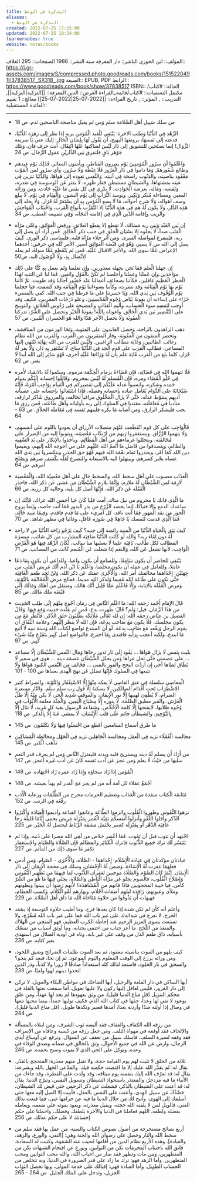 ```yaml
---
title: التذكرة في الوعظ
aliases:
  - التذكرة في الوعظ
created: 2022-07-25 17:15:00
updated: 2022-07-25 19:24:00
learnernotes: true
website: notes/books
---
```


المؤلف:: ابن الجوزي
الناشر:: دار المعرفة
سنة النشر::  1986
الصفحات:: 295
الغلاف:: <https://i.gr-assets.com/images/S/compressed.photo.goodreads.com/books/1515220491l/37838517._SX318_.jpg>
الصيغة:: EPUB, PDF
الرابط:: <https://www.goodreads.com/book/show/37838517>
ISBN::
الحالة:: #كتاب/مكتمل
التسميات:: #كتاب/قائمة_القراءة
الغرض:: الدين
المعرفة:: [[التزكية|التزكية]],
التدريب::  ,
المؤثر::  ,
تاريخ القراءة:: [[2022-07-25|2022-07-25]]
معالج:: 1
تقييم الفائدة المستقبلية::

---

- من سلك سَبِيل أهل السَّلامَة سلم وَمن لم يقبل مناصحة الناصحين نَدم. ص 18

- الزّهْد فِي الدُّنْيَا وَطلب الاخرة: يَنْبَغِي للْعَبد الْمُؤمن بربه إذا نظر إلى زهرَة الدُّنْيَا، فدعته إلى نَفسهَا، برونقها البهيج، أن يَقُول لَهَا بِلِسَان الْحَال: إليك عني يَا سريعة الزَّوَال! إنما تصلحين للتشويق إلى دَار لَيْسَ لساكنها عَنْهَا انْتِقَال، أنت خزف فان، وَتلك جَوْهَر بَاقٍ فلتفرق بَين الدَّاريْنِ عقول الرِّجَال. ص 24

- وَاعْلَمُوا أن سرُور الْمُؤمنِينَ يَوْم يعبرون القناطر، ويأمنون المعاثر، فَذَلِك يَوْم عيدهم وطالع شُعُورهمْ. وَمَا داموا فِي دَار الْغرُور فَلَا غِبْطَة وَلَا سرُور، وأي سرُور لمن الْمَوْت مَعْقُود بناصيته، والذنُوب راسخة فِي آنيته، وَالنَّفس تقوده إلى هَواهَا، وَالدُّنْيَا تتزين فِي عينه بمشتهاها، والشيطان مستبطن فقار ظَهره، لَا يفتر عَن الوسوسة فِي صَدره، وَنَفسه، وَمَاله، بعرضه الْحَوَادِث، لَا يدْرِي فِي كل نفس مَا عَلَيْهِ حَادث. وَمن وَرَائه المغير، ومساءلة مُنكر وَنَكِير، ويوسد التُّرَاب إلى يَوْم النشور، وَالْقِيَام فِي يَوْم، لَا يبلغ وصف أهواله، وَلَا شرح أحواله، مَا لَا يسع الْمُؤمن بِهِ أن يسْتَقرّ لَهُ قَرَار، وَلَا يخلد إلى هَذِه الدَّار، وَلَا يكون لَهُ هم فِي هذه الدُّنْيَا إلا التَّقَرُّب بأنواع الْقرب، وَاجْتنَاب الْفَوَاحِش والريب وإقامة الدّين الَّذِي فِي إقامته النجَاة، وَفِي تضييعه العطب. ص 34

- إن بَين العَبْد وَبَين ربه مَسَافَة، لَا تقطع إلا بِقطع العلائق، ورفض الْعَوَائِق. وعَلى مرْآة الْقلب صدأ، لَا يجلوه إلا نِسْيَان الْخلق فِي جنب ذكر الْخَالِق. فَمن أراد أن يصل إلى ربه، فليتفرغ لمواصلة السرى. وَمن آثر جلاء مرْآة قلبه، فليتناسى ذكر الورى. كَيفَ يصل إلى الله من لَا يسير، وَهُوَ فِي قَبْضَة الْعَوَائِق أسير. الأمر كُله فِي حرفين: أحدهما الإعراض عَمَّا سوى الله، والآخر الاقبال عَلَيْهِ. فَمن لم يَنْقَطِع عَمَّا سواهُ، لم يمله الِاتِّصَال بِهِ، وَلَا الْوُصُول اليه. ص50

- إن جهلنا الْعلم فَمَا نَحن بجهله معذورين. وإن تعلمنا وَلم نعمل بِهِ كُنَّا على ذَلِك مؤاخذين.وإن عَملنَا وعملنا وأخلصنا لم نَكُنْ بالْقَوْل واثقين. فَمَا لنا عَن التنبه لهَذَا الْخطر الْعَظِيم غافلين، فكأننا بصحائف أعمالنا عِنْد حُضُور آجالنا وَقد طويت، ثمَّ كأننا يَوْم بهَا يَوْم الْقِيَامَة وَقد نشرت، وكأننا بسوءاتنا يَوْم الْقِيَامَة وَقد كشفت، فيا خجلتنا يَوْم الْوُقُوف بَين يَدي الله، وَيَا حسرتنا على مَا فرطنا فِي جنب الله. كفى بالمسيء جَزَاء على إساءته أن يفوتهُ بَيَاض وُجُوه الْمُحْسِنِينَ، وعلو دَرَجَات المقربين. فَكيف وَقد أوجب لنَفسِهِ سوء الْحساب، وأليم الْعَذَاب والفضيحة على رُءُوس الْخَلَائق، والتوبيخ على التَّقْصِير بَين يَدي الْخَالِق. واغوثاه بِاللَّه! يفوتنا الْخَيْر ونحصل على الشَّرّ، تدركنا الْعقُوبَة وَلَا نحصل اﻷجر هَذَا وَالله هُوَ الخسران الْمُبين. ص 57

- ذهب الزاهدون بالراحة، وَحصل العابدون على المثوبة، وَنَجَا الورعون من المناقشة، وتحضر المتقون من الْعقُوبَة، وفاز المتقربون من الْقرب، والقرب من الله نظام رغائب الطالبين، وَغَايَة مطَالب الراغبين. وَلَيْسَ للقرب من الله نِهَايَة تَنْتَهِي إليها المساعي، فطالب الْقرب على قدم الْجد فِي الدُّنْيَا ساع، لَا تَسْتَقِر بِهِ دَار، وَلَا يقر لَهُ قَرَار، كلما بلغ من الْقرب غَايَة علم بِأَن لَهُ وَرَاءَهَا عَلَيْهِ أخرى، فَهُوَ سَائِر إلى الله أبدا لَا يفتر. ص 62

- فَلَا تتهموا الله فِي قَضَائِهِ، فَإِن قَضَاءَهُ بزمام الْحِكْمَة مزموم. وسلموا لَهُ بالانقياد لأَمره فِي حُلْو الْقَضَاء ومره، فَإِن الْمُسلم لَهُ لَيْسَ بمحروم. وَقَابَلُوا إحسانه إِلَيْكُم بدوام حَمده وشكره، وانسبوا عدله عَلَيْكُم إلى تقصيركم فِي الْقيام بِوَاجِب أمْرَهْ، فَإِنَّهُ سُبْحَانَهُ على الدَّوَام يُعَامل عباده بإحسانه وفضله، فَإِذا اسْتَعانُوا بإحسانه على عصيانه أدبهم بِسَوْط عدله، حَتَّى لَا يزَال الْمَخْلُوق مراقبا لخالقه، والمرزوق شَاكر لرازقه، متأدبا فِي مُعَامَلَته، مقتديا فِي السلوك إلى ربه بأوليائه وأهل طَاعَته، فَمن رزق مَا يحب فليشكر الرازق، وَمن أصابه مَا يكره فليتهم نَفسه فِي مُعَاملَة الخلاّق. ص 63 - 64

- فَالْوَاجِب على كل قوم انْقَطَعت عَنْهُم متصلات الأرزاق أن يعودوا باللوم على أنفسهم، وَلَا يتهموا الرَّزَّاق. ويستغفروا رَبهم من ارْتِكَاب مَعْصِيَته، ويتوبوا إليه من الإصرار على مُخَالفَته، ويتحللوا غرماءهم من أهل الْمَظَالِم، ويأخذوا بالإنكار على يَد السَّفِيه والظالم، ويتصدقوا من فَاضل مَا أنْعمْ الله عَلَيْهِم على من أحوجه الله إليهم، ويقيموا دين الله كَمَا أمْر، ويحذروا تَمام نعْمَة الله فيهم فَهُوَ حق الحذر، وينكسروا بَين يَدي الله عساه يجْبر كسرهم، ويبتهلوا اليه بالاستعانة والتضرع لَعَلَّه يكْشف ضرهم وَيصْلح أمرهم. ص 64

- الْعَذَاب مصبوب على أهل سخط الله، والسخط حَال على أهل مَعْصِيّة الله، وَالْمَعْصِيَة لَازِمَة لمن الشَّيْطَان لَهُ ملازم، وَإِنَّمَا يلازم الشَّيْطَان من غشى عَن ذكر الله، فاحذر الْغَفْلَة عَن ذكر الله، فَإِنَّهَا أصل كل بلية، وجالبة كل رزية. ص 66

- مَا الَّذِي فاتك يَا محروم من نيل مناك، أمت قلبا كَانَ حَيا أحسن الله عزاك، فَإنَّك إن ساعدك الدمع وإلا فتباكا، إنما يحصد الزَّرْع من بذر البذور فَمَا أنت حاصد، وإنما يروج الْحور من نقد المهور فَمَا أنت ناقد، كل امريء على مَا قدم فاقدم، وَفِيمَا شيد خَالِد. فَمَا الَّذِي قدمت لنَفسك يَا جَاهِلا فِي صُورَة عَاقل، وغائبا فِي مظهر شَاهد. ص 70

- كَيفَ يَثِق بِالْحَيَاةِ الدُّنْيَا من الْمنية رائضة إلى جنبه؟ كَيفَ يَرْجُو رَاحَة الدُّنْيَا من لا راحة لَهُ دون لِقَاء ربه؟ وَالله لَو كَانَت الدُّنْيَا صَافِيَة المشارب من كل شائب، ميسرَة المطالب لكل طَالب، بَاقِيَة علينا لَا يسلبها منا سالب، لَكَانَ الزّهْد فِيهَا هُوَ الْفَرْض الْوَاجِب، لأنها تشغل عَن الله، وَالنعَم إذا شغلت عَن الْمُنعم كَانَت من المصائب. ص 71

- يَنْبَغِي للحاضر أَن يكون سَامِعًا، وللسامع أَن يكون واعيا، وللداعي أَن يكون بِمَا دَعَا عَاملا، وللعامل فِي عمله أَن يكون مخلصا، وَاعْلَم يَا ابْن آدم أَنَّك مَرِيض الْقلب من جِهَتَيْنِ: إِحْدَاهمَا مخالفتك أَمر الله، وَالْأُخْرَى عفتك عَن ذكر الله. وَلنْ تَجِد طعم الْعَافِيَة حَتَّى تكون على طَاعَة الله مُقيما وَلذكر الله مديما. فعالج مرض الْمُخَالفَة بِالتَّوْبَةِ، وَمرض الْغَفْلَة بالإنابة، وَإِلَّا فَاعْلَم عَمَّا قَلِيل أَنَّك هَالك، ومنتقل من أهلك وَمَالك إِلَى قَبْضَة ملك مَالك. ص 85

- قَالَ الإِمَام أَحْمد رَحمَه الله: مَا اعْلَم النَّاس فِي زمَان أحْوج مِنْهُم إِلَى طلب الحَدِيث من هَذَا الزَّمَان. قيل: وَلم؟ قَالَ: ظَهرت بدع، فَمن لم عِنْده حَدِيث وَقع فِيهَا. وَقَالَ الفضيل بن عِيَاض رَحمَه الله: إِن لله تَعَالَى مَلَائِكَة يطْلبُونَ حلق الذّكر، فَانْظُر مَعَ من يكون مجلسك، فَلَا يكون مَعَ صَاحب بِدعَة، فَإِن الله لَا ينظر إِلَيْهِم؛ وعلامة النِّفَاق أَن يقوم الرجل وَيقْعد مَعَ صَاحب بِدعَة. لَو أَن المبتدع تواضع لكتاب الله وَسنة نبيه لَا أتبع مَا ابتدع، وَلكنه أعجب بِرَأْيهِ فاقتدى بِمَا اخترع، فالتواضع أصل كَبِير يتَفَرَّع مِنْهُ شَيْء كَبِير. ص 97

- بليت بِنَفس لَا يزَال هَواهَا ... يَقُود إِلَى نَار تَدور رحاها
  وَمَال النَّفس للشَّيْطَان إِلَّا مساعد ... على عصمتي حَتَّى تحل عراها
  وَمن يحلل الشَّيْطَان عصمَة دينه ... هوى فِي سعير لَا يُطَاق لظاها
  أخي إِن أردْت النجح والفوز بالمنى ... فَخَالف من النَّفس الكنود هَواهَا
  وَلَا تتبعها فِي السلوك فَإِنَّهَا تضلل عَن نهج الْهدى بعماها
  ص 100 - 101

- الْمعاصِي سلسلة فِي عنق العَاصِي لَا يفكه مِنْهَا إِلَّا الاسْتِغْفَار وَالتَّوْبَة. والصراط كثير الِاضْطِرَاب تَحت أَقْدَام السالكين، لَا يسكنهُ إِلَّا قَول رب سلم سلم. وَالنَّار مسعرة الضرام، لَا يُطْفِئ لهيبها إِلَّا نور الْإِيمَان. والموقف شَدِيد الْحر، لَا يكن مِنْهُ إِلَّا ظلّ الْعَرْش. والقبر مطبق الظلمَة، لَا ينوره إِلَّا مِصْبَاح الْيَقِين. وَالْجنَّة مغلقة الْأَبْوَاب فِي وُجُوه طلابها، لايفتحها إِلَّا كلمة الْإِخْلَاص. وشفاعة الرسول بغية كل مُرِيد، لَا تنَال إِلَّا بِالتَّوْحِيدِ. والشيطان جاثم على قلب الْإِنْسَان، لَا يمشي عَنهُ إِلَّا بِالذكر. ص 118

- مَا طرق أسماع السامعين أقطع من اخْسَئُوا فِيهَا وَلَا تكَلمُون. ص 145

- مجالسة الْعُقَلَاء تزيد فِي الْعقل ومجالسة الْجَاهِلين تزيد فِي الْجَهْل ومخالطة الْمَسَاكِين تذْهب الْكبر. ص 145

- من أَرَادَ أَن يسلم لَهُ دينه ويستريح قلبه وبدنه فليعتزل النَّاس وَمن لم يعرف قدر النعم سلبها من حَيْثُ لَا يعلم وَمن عجز عَن أدب نَفسه كَانَ عَن أدب غَيره أعجز. ص 147

- الْمُؤمن إِذا زَاد سخاؤه وَإِذا زَاد عمره زَاد اجْتِهَاده. ص 148

- أجْمَعْ عقلاء كل أمة أَنه من لم يجر مَعَ الْقدر لم يهنأ بعيشه. ص 148

- مُتَابعَة الْكتاب منقذة من الْعَذَاب وتعظيم الحرمات مخرج من الظُّلُمَات ورعاية الْأَدَب رفْعَة فِي الرتب. ص 152

- نزهوا النُّفُوس وطهروا الْقُلُوب والزموا الطَّاعَة وعانقوا القناعة وأديموا الْعِبَادَة وَأَكْثرُوا الذّكر وأقلوا اللَّغْو وأنزلوا أَنفسكُم بَقِيَّة الْعُمر بِمَنْزِلَة مَرِيض بحمى أَيَّامًا قَليلَة رجا عَافِيَة الدَّهْر أَو بِمَنْزِلَة كسير يحْتَمل مشقة الرِّبَاط ليحصل لَهُ الْجَبْر. ص 225

- اجْتهد أَن تتوب قبل أن تَمُوت، فَمَا أعْسر خلاص من لَقِي الله مصرا على ذَنبه. وإِذا لم يَتَيَسَّر لَك ترك جَمِيع الذُّنُوب فاترك الْكَبَائِر والمظالم فَإِن الصَّلَاة وَالصِّيَام والإستغفار تكفر مَا سوى ذَلِك من المأثم. ص 227

- عبادتان مؤكدتان فِي عبَادَة الْإِسْلَام: إِحْدَاهمَا - الصَّلَاة. وَالْأُخْرَى - الصّيام. وَمن أدمن فعلهمَا غفرت لَهُ الْإِسَاءَة، وَضمن لَهُ الْإِحْسَان، وسلك فِي محجة الْإِيمَان إِلَى دَار الْإِيمَان. إِنَّمَا كَانَ الصَّوْم وَالصَّلَاة موجبين لغفران الذُّنُوب لما فيهمَا من تَطْهِير النُّفُوس وَإِصْلَاح الْقُلُوب، فالصوم يجلو عَن مرْآة الْبَاطِن وَالصَّلَاة، يجلى فِيهَا مَا هُوَ من الشَّرّ كامن. فيا خيبة المحجوبين مَاذَا فاتهم من الْمُشَاهدَة؟ لأَنهم رَضوا أَن يبيتوا وبطونهم وملأى وعيونهم، رَاقِدَة ليلهم أضغاث أَحْلَام، ونهارهم لَغْو الْكَلَام، وَكسب الحطام، فهيهات أَن يَذُوقُوا من حلاوة مُنَاجَاة الله مَا ذاق أهل الصَّلَاة. ص 229

- وأعلم أنه كأن لم تكن شدة إذا كان بعدها فرج، وما أطيب حلاوة التوسعة إذ يشتد الحرج، لا تعرج في شدائدك على غير باب الله فما على غير باب الله مُنفْرّج، ولا تستغث بسوى العزيز الرحيم عند إحاطة الكرب العظيم، فهو المنجي من الهلاك والمنقذ من اللْجَج. ما أعز جناب من احتمى بجنابه، وما أوثق أسباب من تمسّك بأسبابه، ذاق طعم الذل من وقف على غير بابه، وتاه في أودية الضلال من استهدى بغير كتابه.  ص 236

- كيف يلهو من الموت بناصيته معقود، ثم بعد الموت ظلمات الضرائح وضيق اللحود، ومن ورائه برزخ إلى الوقت المعلوم واليوم الموعود، ثم إن نجا، فبعد كم ينجو؟ والسحق في نار الخلود، فاستعد لذلك كله استعداداً صادقًا لا زورا ولا كذباً، وذر الذين اتخذوا دينهم لهوا ولعبًا. ص 239

- أيها الساكن في دار القلعة والرحيل، أيها الضاحك في مواطن البكاء والعويل، لا تركن إلى دار الغرور، فليس لعاقل إليها ركون ولا عليها تعويل، أما سمعت نعتها بالقلة في محكم التنزيل (قل متاع الدنيا قليل). من وثق بعهودها لم يجد لها عهداً، ومن علق بوعود لا تفي لها وعداً، حقها في كتاب الله الذم، فكيف توليها حمداً، بينما محبها معها في وصال إذا أولته صدّا وأردته بعدا، أمدها قصير ونكدها طويل، (قل متاع الدنيا قليل). ص 244

- من رزقه الله الكفاف والعفاف فقد ألبسه ثوب الشرف، ومن ابتلاه بالمسألة والإلحاف فقد أوقعه في مهواة التلف. ومن جعل رزقه من كسبه وعافاه من الإسراف فقد وفقه لسيرة السلف. فاسلك سبيل من تعفف عن السؤال، وترفع عن أوساخ أيدي الرجال، وارض عن الله في جميع الأحوال، وثق بالخالق في ضمانه وصدق الوفاء في وعده، وتوكل على الحي الذي لا يموت وسبح بحمده. ص 246

- ثلاثة من الخلق لا تثبت لهم يوم القيامة حجة، ولا تقبل منهم معذرة: المتحجج بالقدّر. يقال له: لم يقدِّر الله عليك إلا ما اقتضت حكمته فيك. والمدّعي الجهل بالله وبشرعه: يقال له: قد تعرّف الله إليك بنفسه يوم ميثاقه، وقد ولدت على الفطرة، وقد جاءك من الأنباء ما فيه مزدجرٌ، والمعتذر باستحواذ الشيطان وتسويل النفس، وتبرّج الدنيا: يقال له: قد أعنت على الشيطان بالذكر، فشغلت عن ذكر الرحمن حتى قيض لك الشيطان، فصَّدَّكَ عن سبيل الهدى. وأعنت على النفس بالعقل، فأبيت إلا الميل إليه معها حتى أسلمك إلى الهوى، وأتيح لك من حلال الدنيا ما فيه عن حرامها غنى، فما قنعت بذلك الغنى، فالويل لمن لا يلقنه الله حجته، ويقبل معذرته، ويعود بقوته على ضعفه، ويعامله بفضله ولطفه. اللهم فعاملنا في الدنيا والآخرة بلطفك وفضلك، واحملنا على حكم إحسانك لا على حكم عدلك. ص 256

- أربع نصائح مستخرجة من أصول نصوص الكتاب والسنة، من عمل بها فقد سلم من سخط الله والنار وحصل على رضوان الله والجنة وهي: [التقى، والورع، والزهد، والعبادة]. وهذه الأربع نظام الدين من أقامها مُحيت عنه الشقوة، وكتبت له السعادة. فاتق الله باجتناب المحرمات تكن من التوابين. وتورع عن اقتحام الشبهات تكن من المتطهرين، ومن مات وتطهر  فقد صار من أحباب الله، والله محب التوابين ومحب المتطهرين. وأما الزهد فهو: ترك ما زاد على قدر الضرورة في الدنيا، وبه تتخلص من الحساب الطويل. وأما العبادة فهي: إقبالك على خدمة المولى، وبها تحصل الثواب الجزيل، وتدخل على الملك الجليل. ص 264 - 265
